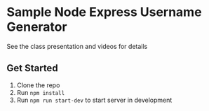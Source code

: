# Sample Node Express Username Generator

See the class presentation and videos for details


## Get Started

1. Clone the repo
2. Run `npm install`
3. Run `npm run start-dev` to start server in development

